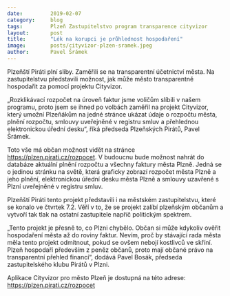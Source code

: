 ```yaml
---
date:         2019-02-07
category:     blog
tags:         Plzeň Zastupitelstvo program transparence cityvizor 
layout:       post
title:        "Lék na korupci je průhlednost hospodaření" 
image:        posts/cityvizor-plzen-sramek.jpeg
author:       Pavel Šrámek
---
```


Plzeňští Piráti plní sliby. Zaměřili se na transparentní účetnictví města. Na zastupitelstvu představili možnost, jak může město transparentně hospodařit za pomocí projektu Cityvizor.

„Rozklikávací rozpočet na úroveň faktur jsme voličům slíbili v našem programu, proto jsem se ihned po volbách zaměřil na projekt Cityvizor, který umožní Plzeňákům na jedné stránce ukázat údaje o rozpočtu města, plnění rozpočtu, smlouvy uveřejněné v registru smluv a přehlednou elektronickou úřední desku“, říká předseda Plzeňských Pirátů, Pavel Šrámek.  

Toto vše má občan možnost vidět na stránce https://plzen.pirati.cz/rozpocet. V budoucnu bude možnost nahrát do databáze aktuální plnění rozpočtu a všechny faktury města Plzně. Jedná se o jedinou stránku na světě, která graficky zobrazí rozpočet města Plzně a jeho plnění, elektronickou úřední desku města Plzně a smlouvy uzavřené s Plzní uveřejněné v registru smluv.

Plzeňští Piráti tento projekt představili i na městském zastupitelstvu, které se konalo ve čtvrtek 7.2. Věří v to, že se projekt zalíbí plzeňským občanům a vytvoří tak tlak na ostatní zastupitele napříč politickým spektrem. 

„Tento projekt je přesně to, co Plzni chybělo. Občan si může kdykoliv ověřit hospodaření města až do roviny faktur. Nevím, proč by stávající rada města měla tento projekt odmítnout, pokud se ovšem nebojí kostlivců ve skříní. Plzeň hospodaří především z peněz občanů, proto mají občané právo na transparentní přehled financí“, dodává Pavel Bosák, předseda zastupitelského klubu Pirátů v Plzni.

Aplikace Cityvizor pro město Plzeň je dostupná na této adrese: https://plzen.pirati.cz/rozpocet
